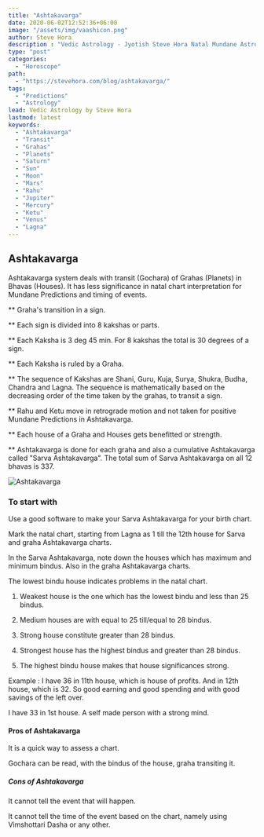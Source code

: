 ```yaml
---
title: "Ashtakavarga"
date: 2020-06-02T12:52:36+06:00
image: "/assets/img/vaashicon.png"
author: Steve Hora
description : "Vedic Astrology - Jyotish Steve Hora Natal Mundane Astrology Horoscope Reading Predictions Ashtakavarga"
type: "post"
categories: 
  - "Horoscope"
path:
  - "https://stevehora.com/blog/ashtakavarga/"
tags:
  - "Predictions"
  - "Astrology"
lead: Vedic Astrology by Steve Hora
lastmod: latest 
keywords:
  - "Ashtakavarga"
  - "Transit"
  - "Grahas"
  - "Planets"
  - "Saturn"
  - "Sun"
  - "Moon"
  - "Mars"
  - "Rahu"
  - "Jupiter"
  - "Mercury"
  - "Ketu"
  - "Venus"
  - "Lagna"
---
```


## Ashtakavarga

Ashtakavarga system deals with transit (Gochara) of Grahas (Planets) in Bhavas (Houses). It has less significance in natal chart interpretation for Mundane Predictions and timing of events.

** Graha's transition in a sign.

** Each sign is divided into 8 kakshas or parts.

** Each Kaksha is 3 deg 45 min. For 8 kakshas the total is 30 degrees of a sign.

** Each Kaksha is ruled by a Graha.

** The sequence of Kakshas are Shani, Guru, Kuja, Surya, Shukra, Budha, Chandra and Lagna. The sequence is mathematically based on the decreasing order of the time taken by the grahas, to transit a sign.

** Rahu and Ketu move in retrograde motion and not taken for positive Mundane Predictions in Ashtakavarga.

** Each house of a Graha and Houses gets benefitted or strength.

** Ashtakavarga is done for each graha and also a cumulative Ashtakavarga called "Sarva Ashtakavarga". The total sum of Sarva Ashtakavarga on all 12 bhavas is 337.

![Ashtakavarga](/assets/img/blog/ashtakavarga.png)

### To start with

Use a good software to make your Sarva Ashtakavarga for your birth chart.

Mark the natal chart, starting from Lagna as 1 till the 12th house for Sarva and graha Ashtakavarga charts.

In the Sarva Ashtakavarga, note down the houses which has maximum and minimum bindus. Also in the graha Ashtakavarga charts.

The lowest bindu house indicates problems in the natal chart.

1. Weakest house is the one which has the lowest bindu and less than 25 bindus.

2. Medium houses are with equal to 25 till/equal to 28 bindus.

3. Strong house constitute greater than 28 bindus.

4. Strongest house has the highest bindus and greater than 28 bindus.

5. The highest bindu house makes that house significances strong.

Example : I have 36 in 11th house, which is house of profits. And in 12th house, which is 32. So good earning and good spending and with good savings of the left over.

I have 33 in 1st house. A self made person with a strong mind.

#### Pros of Ashtakavarga

It is a quick way to assess a chart.

Gochara can be read, with the bindus of the house, graha transiting it.

##### Cons of Ashtakavarga

It cannot tell the event that will happen.

It cannot tell the time of the event based on the chart, namely using Vimshottari Dasha or any other.